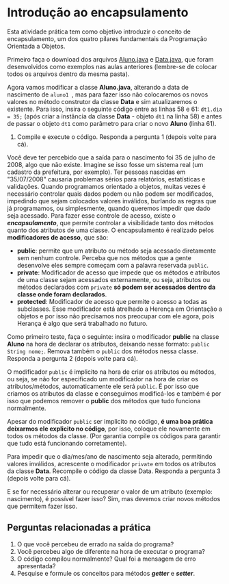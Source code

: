 # Introdução ao encapsulamento
Esta atividade prática tem como objetivo introduzir o conceito de encapsulamento, um dos quatro pilares fundamentais da Programação Orientada a Objetos. 

Primeiro faça o download dos arquivos [Aluno.java](https://github.com/marcoantoni/progii/blob/main/Aluno.java) e [Data.java](https://github.com/marcoantoni/progii/blob/main/Data.java), que foram desenvolvidos como exemplos nas aulas anteriores (lembre-se de colocar todos os arquivos dentro da mesma pasta).

Agora vamos modificar a classe **Aluno.java**, alterando a data de nascimento de ``aluno1 ``, mas para fazer isso não colocaremos os novos valores no método construtor da classe **Data** e sim atualizaremos o existente. Para isso, insira o seguinte código entre as linhas 58 e 61: ``dt1.dia = 35;`` (após criar a instância da classe **Data** - objeto ``dt1`` na linha 58) e antes de passar o objeto ``dt1`` como parâmetro para criar o novo **Aluno**  (linha 61). 

1. Compile e execute o código. Responda a pergunta 1 (depois volte para cá).

Você deve ter percebido que a saída para o nascimento foi 35 de julho de 2008, algo que não existe. Imagine se isso fosse um sistema real (um cadastro da prefeitura, por exemplo). Ter pessoas nascidas em "35/07/2008" causaria problemas sérios para relatórios, estatísticas e validações. Quando programamos orientado a objetos, muitas vezes é necessário controlar quais dados podem ou não podem ser modificados, impedindo que sejam colocados valores inválidos, burlando as regras que já programamos, ou simplesmente, quando queremos impedir que dado seja acessado. Para fazer esse controle de acesso, existe o **_encapsulamento_**, que permite controlar a visibilidade tanto dos métodos quanto dos atributos de uma classe. O encapsulamento é realizado pelos **modificadores de acesso**, que são:
* **public**: permite que um atributo ou método seja acessado diretamente sem nenhum controle. Perceba que nos métodos que a gente desenvolve eles sempre começam com a palavra reservada ``public``.
* **private**: Modificador de acesso que impede que os métodos e atributos de uma classe sejam acessados externamente, ou seja, atributos ou métodos declarados com ``private`` **só podem ser acessados dentro da classe onde foram declarados**.
* **protected**: Modificador de acesso que permite o acesso a todas as subclasses. Esse modificador está atrelhado a Herença em Orientação a objetos e por isso não precisamos nos preocupar com ele agora, pois Herança é algo que será trabalhado no futuro.

Como primeiro teste, faça o seguinte: insira o modificador **public** na classe **Aluno** na hora de declarar os atributos, deixando nesse formato: ``public String nome;``. Remova também o ``public`` dos métodos nessa classe. Responda a pergunta 2 (depois volte para cá).

O modificador ``public`` é implicito na hora de criar os atributos ou métodos, ou seja, se não for especificado um modificador na hora de criar os atributos/métodos, automaticamente ele será ``public``. É por isso que criamos os atributos da classe e conseguimos modificá-los e também é por isso que podemos remover o **public** dos métodos que tudo funciona normalmente.

Apesar do modificador ``public`` ser implicito no código, **é uma boa prática deixarmos ele explicito no código**, por isso, coloque ele novamente em todos os métodos da classe. (Por garantia compile os códigos para garantir que tudo está funcionando corretamente).

Para impedir que o dia/mes/ano de nascimento seja alterado, permitindo valores inválidos, acrescente o modificador ``private`` em todos os atributos da classe **Data**. Recompile o código da classe Data. Responda a pergunta 3 (depois volte para cá).

E se for necessário alterar ou recuperar o valor de um atributo (exemplo: nascimento), é possível fazer isso? Sim, mas devemos criar novos métodos que permitem fazer isso.



## Perguntas relacionadas a prática
1. O que você percebeu de errado na saída do programa?
2. Você percebeu algo de diferente na hora de executar o programa?
3. O código compilou normalmente? Qual foi a mensagem de erro apresentada? 
4. Pesquise e formule os conceitos para métodos **_getter_** e **_setter_**.